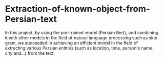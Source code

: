 # Extraction-of-known-object-from-Persian-text
In this project, by using the pre-trained model (Persian Bert), and combining it with other models in the field of natural language processing such as skip gram, we succeeded in achieving an efficient model in the field of extracting various Persian entities (such as location, time, person's name, city and…) from the text.
